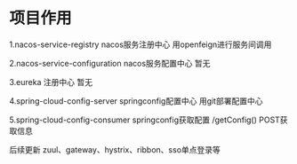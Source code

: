 # 项目作用
1.nacos-service-registry nacos服务注册中心
用openfeign进行服务间调用

2.nacos-service-configuration nacos服务配置中心
暂无

3.eureka 注册中心
暂无

4.spring-cloud-config-server springconfig配置中心
用git部署配置中心

5.spring-cloud-config-consumer springconfig获取配置
/getConfig() POST获取信息

后续更新 zuul、gateway、hystrix、ribbon、sso单点登录等